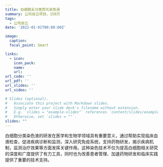```yaml
---
title: 白细胞五分类荧光染色液
summary: 公司自立项目，150万
tags:
  - 公司自立
date: '2022-01-01T00:00:00Z'

image:
  caption: 
  focal_point: Smart

links:
  - icon: 
    icon_pack: 
    name: 
    url: 
url_code: ''
url_pdf: ''
url_slides: ''
url_video: ''

# Slides (optional).
#   Associate this project with Markdown slides.
#   Simply enter your slide deck's filename without extension.
#   E.g. `slides = "example-slides"` references `content/slides/example-slides.md`.
#   Otherwise, set `slides = ""`.
slides: ""
---
```


白细胞分类染色液的研发在医学和生物学领域具有重要意义，通过帮助实现临床血液检查，促进疾病诊断和监测，深入研究免疫系统，支持药物研发，揭示疾病机制，监测治疗效果等方面发挥关键作用。这种染色技术不仅为提高白细胞相关研究的深度和广度提供了有力工具，同时也为改善患者管理、加速药物研发和临床实践提供了重要的技术支持。